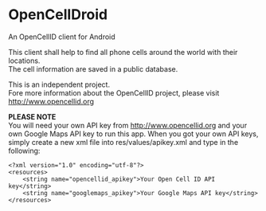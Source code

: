 OpenCellDroid
=============

An OpenCellID client for Android

This client shall help to find all phone cells around the world with their locations.
<br />The cell information are saved in a public database.

This is an independent project.
<br />Fore more information about the OpenCellID project, please visit http://www.opencellid.org

<b>PLEASE NOTE</b>
<br />You will need your own API key from http://www.opencellid.org and your own Google Maps API key to run this app.
When you got your own API keys, simply create a new xml file into res/values/apikey.xml and type in the following:

```
<?xml version="1.0" encoding="utf-8"?>
<resources>
    <string name="opencellid_apikey">Your Open Cell ID API key</string>
    <string name="googlemaps_apikey">Your Google Maps API key</string>
</resources>
```
